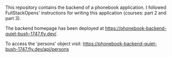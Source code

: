 This repository contains the backend of a phonebook application. I followed FullStackOpens' instructions for writing this application (courses: part 2 and part 3).

The backend homepage has been deployed at https://phonebook-backend-quiet-bush-1747.fly.dev/.

To access the 'persons' object visit: https://phonebook-backend-quiet-bush-1747.fly.dev/api/persons


